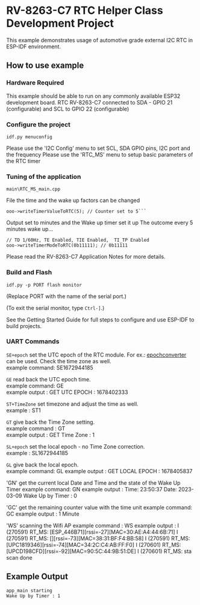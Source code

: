# RV-8263-C7 RTC Helper Class Development Project

This example demonstrates usage of automotive grade external I2C RTC in ESP-IDF environment.


## How to use example

### Hardware Required

This example should be able to run on any commonly available ESP32 development board.
RTC RV-8263-C7 connected to SDA - GPIO 21 (configurable) and SCL to GPIO 22 (configurable)


### Configure the project

```
idf.py menuconfig
```
Please use the 'I2C Config' menu to set SCL, SDA GPIO pins, I2C port and the frequency
Please use the 'RTC_MS' menu to setup basic parameters of the RTC timer  

### Tuning of the application

```
main\RTC_MS_main.cpp 
```
File the time and the wake up factors can be changed 

```
ooo->writeTimerValueToRTC(5); // Counter set to 5```
```
Output set to minutes and the Wake up timer set it up
The outcome every 5 minutes wake up...

```
// TD 1/60Hz, TE Enabled, TIE Enabled,  TI_TP Enabled 
ooo->writeTimerModeToRTC(0b11111); // 0b11111
```
Please read the RV-8263-C7 Application Notes for more details.

### Build and Flash

```
idf.py -p PORT flash monitor
```

(Replace PORT with the name of the serial port.)

(To exit the serial monitor, type ``Ctrl-]``.)

See the Getting Started Guide for full steps to configure and use ESP-IDF to build projects.

### UART Commands

`SE+epoch` set the UTC epoch of the RTC module. For ex.: [epochconverter](https://www.epochconverter.com/) can be used. Check the time zone as well.  
example command: SE1672944185  

`GE` read back the UTC epoch time.  
example command: GE  
example output : 
GET UTC EPOCH : 1678402333
 
`ST+TimeZone` set timezone and adjust the time as well.   
example : ST1  

`GT` give back the Time Zone setting.  
example command : GT  
example output : 
GET Time Zone : 1

`SL+epoch` set the local epoch - no Time Zone correction.  
example : SL1672944185  

`GL` give back the local epoch.  
example command: GL
example output : 
GET LOCAL EPOCH : 1678405837  

'GN' get the current local Date and Time and the state of the Wake Up Timer
example command: GN
example output : 
Time: 23:50:37
Date: 2023-03-09
Wake Up by Timer : 0

'GC' get the remaining counter value with the time unit
example command: GC
example output : 
1 Minute

'WS' scanning the Wifi AP
example command : WS
example output :
I (270591) RT_MS: [ESP_446B71][rssi=-27][MAC=30:AE:A4:44:6B:71]
I (270591) RT_MS: [][rssi=-73][MAC=38:31:BF:F4:BB:58]
I (270591) RT_MS: [UPC1819346][rssi=-74][MAC=34:2C:C4:AB:FF:F0]
I (270601) RT_MS: [UPCD198CFD][rssi=-92][MAC=90:5C:44:9B:51:DE]
I (270601) RT_MS: sta scan done


## Example Output  

```
app_main starting
Wake Up by Timer : 1
